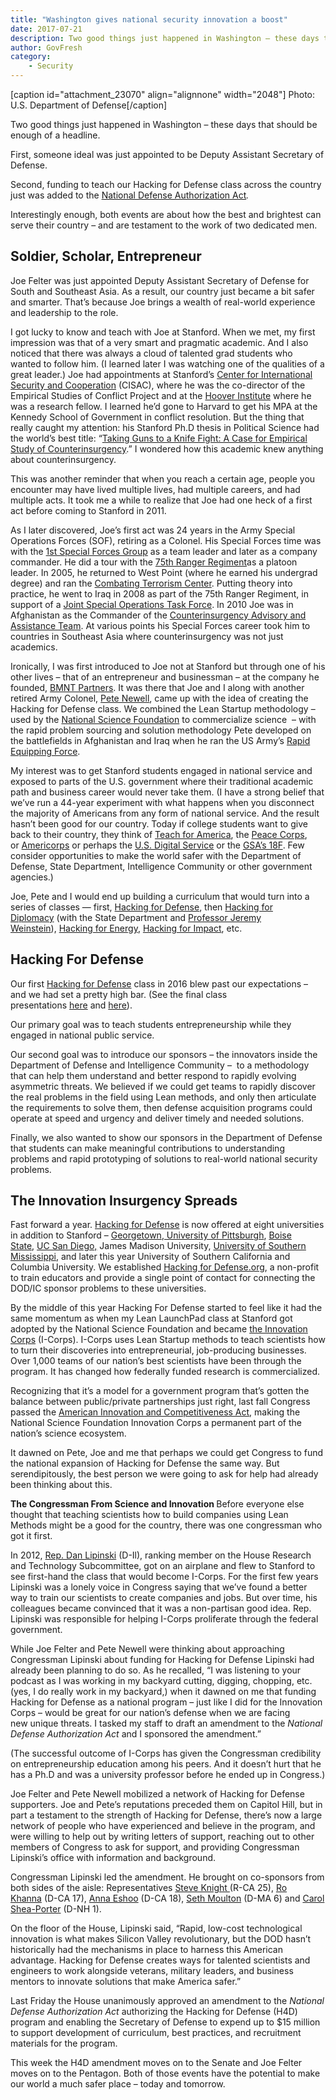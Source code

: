 ```yaml
---
title: "Washington gives national security innovation a boost"
date: 2017-07-21
description: Two good things just happened in Washington – these days that should be enough of a headline.
author: GovFresh
category:
    - Security
---
```


[caption id="attachment_23070" align="alignnone" width="2048"] Photo: U.S. Department of Defense[/caption]

Two good things just happened in Washington – these days that should be enough of a headline.

First, someone ideal was just appointed to be Deputy Assistant Secretary of Defense.

Second, funding to teach our Hacking for Defense class across the country just was added to the <a href="https://en.wikipedia.org/wiki/National_Defense_Authorization_Act_for_Fiscal_Year_2017" target="_blank" rel="noopener">National Defense Authorization Act</a><em>.</em>

Interestingly enough, both events are about how the best and brightest can serve their country – and are testament to the work of two dedicated men.

<h2>Soldier, Scholar, Entrepreneur</h2>

Joe Felter was just appointed Deputy Assistant Secretary of Defense for South and Southeast Asia. As a result, our country just became a bit safer and smarter. That’s because Joe brings a wealth of real-world experience and leadership to the role.

I got lucky to know and teach with Joe at Stanford. When we met, my first impression was that of a very smart and pragmatic academic. And I also noticed that there was always a cloud of talented grad students who wanted to follow him. (I learned later I was watching one of the qualities of a great leader.) Joe had appointments at Stanford’s <a href="https://cisac.fsi.stanford.edu/" target="_blank" rel="noopener">Center for International Security and Cooperation</a> (CISAC), where he was the co-director of the Empirical Studies of Conflict Project and at the <a href="http://www.hoover.org/" target="_blank" rel="noopener">Hoover Institute</a> where he was a research fellow. I learned he’d gone to Harvard to get his MPA at the Kennedy School of Government in conflict resolution. But the thing that really caught my attention: his Stanford Ph.D thesis in Political Science had the world’s best title: “<a href="https://pdfs.semanticscholar.org/0758/23affcd5a69d6fff0c0c393e7d31e5a6f23d.pdf" target="_blank" rel="noopener">Taking Guns to a Knife Fight: A Case for Empirical Study of Counterinsurgency</a>.” I wondered how this academic knew anything about counterinsurgency.

This was another reminder that when you reach a certain age, people you encounter may have lived multiple lives, had multiple careers, and had multiple acts. It took me a while to realize that Joe had one heck of a first act before coming to Stanford in 2011.

As I later discovered, Joe’s first act was 24 years in the Army Special Operations Forces (SOF), retiring as a Colonel.
His Special Forces time was with the <a href="https://en.wikipedia.org/wiki/1st_Special_Forces_Group_(United_States)" target="_blank" rel="noopener">1st Special Forces Group</a> as a team leader and later as a company commander. He did a tour with the <a href="https://en.wikipedia.org/wiki/75th_Ranger_Regiment_(United_States)">75th Ranger Regiment</a>as a platoon leader. In 2005, he returned to West Point (where he earned his undergrad degree) and ran the <a href="https://ctc.usma.edu/">Combating Terrorism Center</a>. Putting theory into practice, he went to Iraq in 2008 as part of the 75th Ranger Regiment, in support of a <a href="https://www.washingtonpost.com/news/checkpoint/wp/2015/12/15/the-not-so-secret-history-of-jsoc/?utm_term=.92fbfe7a939e" target="_blank" rel="noopener">Joint Special Operations Task Force</a>. In 2010 Joe was in Afghanistan as the Commander of the <a href="http://www.afghanwarnews.info/caat.htm" target="_blank" rel="noopener">Counterinsurgency Advisory and Assistance Team</a>. At various points his Special Forces career took him to countries in Southeast Asia where counterinsurgency was not just academics.

Ironically, I was first introduced to Joe not at Stanford but through one of his other lives – that of an entrepreneur and businessman – at the company he founded, <a href="http://www.bmnt.com/">BMNT Partners</a>. It was there that Joe and I along with another retired Army Colonel, <a href="https://story.californiasunday.com/military-tech-silicon-valley">Pete Newell</a>, came up with the idea of creating the Hacking for Defense class. We combined the Lean Startup methodology – used by the <a href="https://steveblank.com/2017/01/15/23047/">National Science Foundation</a> to commercialize science  – with the rapid problem sourcing and solution methodology Pete developed on the battlefields in Afghanistan and Iraq when he ran the US Army’s <a href="https://www.slideshare.net/secret/gIFME9E52uEUHb" target="_blank" rel="noopener">Rapid Equipping Force</a>.

My interest was to get Stanford students engaged in national service and exposed to parts of the U.S. government where their traditional academic path and business career would never take them. (I have a strong belief that we’ve run a 44-year experiment with what happens when you disconnect the majority of Americans from any form of national service. And the result hasn’t been good for our country. Today if college students want to give back to their country, they think of <a href="https://www.teachforamerica.org/" target="_blank" rel="noopener">Teach for America</a>, the <a href="http://www.peacecorps.gov/" target="_blank" rel="noopener">Peace Corps</a>, or <a href="http://www.nationalservice.gov/programs/americorps" target="_blank" rel="noopener">Americorps</a> or perhaps the <a href="https://www.whitehouse.gov/participate/united-states-digital-service" target="_blank" rel="noopener">U.S. Digital Service</a> or the <a href="https://18f.gsa.gov/" target="_blank" rel="noopener">GSA’s 18F</a>. Few consider opportunities to make the world safer with the Department of Defense, State Department, Intelligence Community or other government agencies.)

Joe, Pete and I would end up building a curriculum that would turn into a series of classes — first, <a href="http://hacking4defense.stanford.edu/" target="_blank" rel="noopener">Hacking for Defense</a>, then <a href="http://web.stanford.edu/class/msande298/" target="_blank" rel="noopener">Hacking for Diplomacy</a> (with the State Department and <a href="http://cddrl.fsi.stanford.edu/people/jeremy_m_weinstein" target="_blank" rel="noopener">Professor Jeremy Weinstein</a>), <a href="http://www.hacking4energy.com/" target="_blank" rel="noopener">Hacking for Energy</a>, <a href="http://hacking4impact.berkeley.edu/" target="_blank" rel="noopener">Hacking for Impact</a>, etc.

<h2>Hacking For Defense</h2>

Our first <a href="http://hacking4defense.stanford.edu/" target="_blank" rel="noopener">Hacking for Defense</a> class in 2016 blew past our expectations – and we had set a pretty high bar. (See the final class presentations <a href="https://steveblank.com/category/hacking-for-defense/" target="_blank" rel="noopener">here</a> and <a href="https://steveblank.com/2017/06/08/hacking-for-defense-stanford-2017-lessons-learned-presentations/" target="_blank" rel="noopener">here</a>).

Our primary goal was to teach students entrepreneurship while they engaged in national public service.

Our second goal was to introduce our sponsors – the innovators inside the Department of Defense and Intelligence Community –  to a methodology that can help them understand and better respond to rapidly evolving asymmetric threats. We believed if we could get teams to rapidly discover the real problems in the field using Lean methods, and only then articulate the requirements to solve them, then defense acquisition programs could operate at speed and urgency and deliver timely and needed solutions.

Finally, we also wanted to show our sponsors in the Department of Defense that students can make meaningful contributions to understanding problems and rapid prototyping of solutions to real-world national security problems.

<h2>The Innovation Insurgency Spreads</h2>

Fast forward a year. <a href="http://hacking4defense.stanford.edu/">Hacking for Defense</a> is now offered at eight universities in addition to Stanford – <a href="http://www.hacking4defensegu.com/#welcome">Georgetown</a>,<a href="https://steveblank.com/www.engineering.pitt.edu/hacking4defense"> University of Pittsburgh</a>, <a href="https://cid.boisestate.edu/venturecollege/hacking-for-defense/">Boise State</a>, <a href="http://jacobsschool.ucsd.edu/hackingfordefense/">UC San Diego,</a> James Madison University, <a href="http://hacking4defense.st.usm.edu/">University of Southern Mississippi</a>, and later this year University of Southern California and Columbia University. We established <a href="http://www.h4di.org/">Hacking for Defense.org</a>, a non-profit to train educators and provide a single point of contact for connecting the DOD/IC sponsor problems to these universities.

By the middle of this year Hacking For Defense started to feel like it had the same momentum as when my Lean LaunchPad class at Stanford got adopted by the National Science Foundation and became <a href="https://www.nsf.gov/news/special_reports/i-corps/index.jsp">the Innovation Corps</a> (I-Corps). I-Corps uses Lean Startup methods to teach scientists how to turn their discoveries into entrepreneurial, job-producing businesses. Over 1,000 teams of our nation’s best scientists have been through the program. It has changed how federally funded research is commercialized.

Recognizing that it’s a model for a government program that’s gotten the balance between public/private partnerships just right, last fall Congress passed the <a href="https://www.congress.gov/bill/114th-congress/senate-bill/3084" target="_blank" rel="noopener">American Innovation and Competitiveness Act</a>, making the National Science Foundation Innovation Corps a permanent part of the nation’s science ecosystem.

It dawned on Pete, Joe and me that perhaps we could get Congress to fund the national expansion of Hacking for Defense the same way. But serendipitously, the best person we were going to ask for help had already been thinking about this.

<strong>The Congressman From Science and Innovation
</strong>Before everyone else thought that teaching scientists how to build companies using Lean Methods might be a good for the country, there was one congressman who got it first.

In 2012, <a href="https://lipinski.house.gov/" target="_blank" rel="noopener">Rep. Dan Lipinski</a> (D-Il), ranking member on the House Research and Technology Subcommittee, got on an airplane and flew to Stanford to see first-hand the class that would become I-Corps. For the first few years Lipinski was a lonely voice in Congress saying that we’ve found a better way to train our scientists to create companies and jobs. But over time, his colleagues became convinced that it was a non-partisan good idea. Rep. Lipinski was responsible for helping I-Corps proliferate through the federal government.

While Joe Felter and Pete Newell were thinking about approaching Congressman Lipinski about funding for Hacking for Defense Lipinski had already been planning to do so. As he recalled, “I was listening to your podcast as I was working in my backyard cutting, digging, chopping, etc. (yes, I do really work in my backyard,) when it dawned on me that funding Hacking for Defense as a national program – just like I did for the Innovation Corps – would be great for our nation’s defense when we are facing new unique threats. I tasked my staff to draft an amendment to the <em>National Defense Authorization Act</em> and I sponsored the amendment.”

(The successful outcome of I-Corps has given the Congressman credibility on entrepreneurship education among his peers. And it doesn’t hurt that he has a Ph.D and was a university professor before he ended up in Congress.)

Joe Felter and Pete Newell mobilized a network of Hacking for Defense supporters. Joe and Pete’s reputations preceded them on Capitol Hill, but in part a testament to the strength of Hacking for Defense, there’s now a large network of people who have experienced and believe in the program, and were willing to help out by writing letters of support, reaching out to other members of Congress to ask for support, and providing Congressman Lipinski’s office with information and background.

Congressman Lipinski led the amendment. He brought on co-sponsors from both sides of the aisle: Representatives <a href="https://knight.house.gov/">Steve Knight </a>(R-CA 25), <a href="https://khanna.house.gov/">Ro Khanna</a> (D-CA 17), <a href="http://eshoo.house.gov/">Anna Eshoo</a> (D-CA 18), <a href="https://moulton.house.gov/">Seth Moulton</a> (D-MA 6) and <a href="https://shea-porter.house.gov/">Carol Shea-Porter</a> (D-NH 1).

On the floor of the House, Lipinski said, “Rapid, low-cost technological innovation is what makes Silicon Valley revolutionary, but the DOD hasn’t historically had the mechanisms in place to harness this American advantage. Hacking for Defense creates ways for talented scientists and engineers to work alongside veterans, military leaders, and business mentors to innovate solutions that make America safer.”

Last Friday the House unanimously approved an amendment to the <em>National Defense Authorization Act </em>authorizing the Hacking for Defense (H4D) program and enabling the Secretary of Defense to expend up to $15 million to support development of curriculum, best practices, and recruitment materials for the program.

This week the H4D amendment moves on to the Senate and Joe Felter moves on to the Pentagon. Both of those events have the potential to make our world a much safer place – today and tomorrow.
